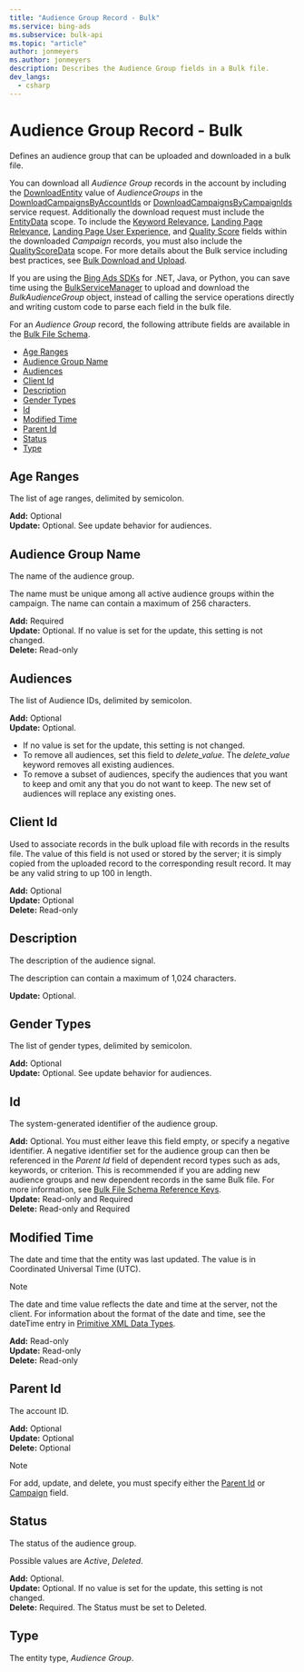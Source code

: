 ```yaml
---
title: "Audience Group Record - Bulk"
ms.service: bing-ads
ms.subservice: bulk-api
ms.topic: "article"
author: jonmeyers
ms.author: jonmeyers
description: Describes the Audience Group fields in a Bulk file.
dev_langs:
  - csharp
---
```

# Audience Group Record - Bulk
Defines an audience group that can be uploaded and downloaded in a bulk file.

You can download all *Audience Group* records in the account by including the [DownloadEntity](downloadentity.md) value of *AudienceGroups* in the [DownloadCampaignsByAccountIds](downloadcampaignsbyaccountids.md) or [DownloadCampaignsByCampaignIds](downloadcampaignsbycampaignids.md) service request. Additionally the download request must include the [EntityData](datascope.md#entitydata) scope. To include the [Keyword Relevance](#keywordrelevance), [Landing Page Relevance](#landingpagerelevance), [Landing Page User Experience](#landingpageuserexperience), and [Quality Score](#qualityscore) fields within the downloaded *Campaign* records, you must also include the [QualityScoreData](datascope.md#qualityscoredata) scope. For more details about the Bulk service including best practices, see [Bulk Download and Upload](../guides/bulk-download-upload.md).

<!--The following Bulk CSV example would add a new audience group if the correct campaign Id would be provided. 

```csv
Type,Status,Id,Parent Id,Campaign,Audience Group,Client Id,Modified Time,Start Date,End Date,Network Distribution,Ad Rotation,Cpc Bid,Language,Bid Adjustment,Name,Tracking Template,Final Url Suffix,Custom Parameter,Bid Strategy Type,Target Setting
Format Version,,,,,,,,,,,,,,,6.0,,,,,
Audience Group,Active,,-111,ParentCampaignNameGoesHere,Women's Red Shoe Sale,ClientIdGoesHere,,11/12/2020,12/31/2021,OwnedAndOperatedAndSyndicatedSearch,RotateAdsEvenly,0.1,English,10,,https://tracker.example.com/?season={_season}&promocode={_promocode}&u={lpurl},,{_promoCode}=PROMO1; {_season}=summer,ManualCpc,Audience
```-->

If you are using the [Bing Ads SDKs](../guides/client-libraries.md) for .NET, Java, or Python, you can save time using the [BulkServiceManager](../guides/sdk-bulk-service-manager.md) to upload and download the *BulkAudienceGroup* object, instead of calling the service operations directly and writing custom code to parse each field in the bulk file. 

<!--```csharp
var uploadEntities = new List<BulkEntity>();

// Map properties in the Bulk file to the BulkAudienceGroup
var bulkAudienceGroup = new BulkAudienceGroup
{
    // 'Campaign' column header in the Bulk file
    CampaignName = "ParentCampaignNameGoesHere",
    // 'Parent Id' column header in the Bulk file
    CampaignId = campaignIdKey,
    // 'Client Id' column header in the Bulk file
    ClientId = "ClientIdGoesHere",
                  
    // Map properties in the Bulk file to the 
    // AudienceGroup object of the Campaign Management service.
    AudienceGroup = new AudienceGroup
    {
        // 'Ad Rotation' column header in the Bulk file
        AdRotation = new AdRotation
        {
            Type = AdRotationType.RotateAdsEvenly
        },
        // 'Ad Schedule Use Searcher Time Zone' column header in the Bulk file
        AdScheduleUseSearcherTimeZone = true,
        // 'Bid Adjustment' column header in the Bulk file
        AudienceAdsBidAdjustment = 10,
        // 'Bid Strategy Type' column header in the Bulk file
        BiddingScheme = new ManualCpcBiddingScheme { },
        // 'Cpc Bid' column header in the Bulk file
        CpcBid = new Bid
        {
            Amount = 0.10
        },
        // 'End Date' column header in the Bulk file
        EndDate = new Microsoft.BingAds.V13.CampaignManagement.Date
        {
            Month = 12,
            Day = 31,
            Year = DateTime.UtcNow.Year + 1
        },
        // 'Id' column header in the Bulk file
        Id = null,
        // 'Language' column header in the Bulk file
        Language = "English",
        // 'Audience Group' column header in the Bulk file
        Name = "Women's Red Shoe Sale",
        // 'Network Distribution' column header in the Bulk file
        Network = Network.OwnedAndOperatedAndSyndicatedSearch,
        // 'Privacy Status' column header in the Bulk file
        PrivacyStatus = null,
        // 'Target Setting' column header in the Bulk file
        Settings = new []
        {
            new TargetSetting
            {
                // Each target setting detail is delimited by a semicolon (;) in the Bulk file
                Details = new []
                {
                    new TargetSettingDetail
                    {
                        CriterionTypeGroup = CriterionTypeGroup.Audience,
                        TargetAndBid = true
                    }
                }
            }
        },
        // 'Start Date' column header in the Bulk file
        StartDate = new Microsoft.BingAds.V13.CampaignManagement.Date
        {
            Month = DateTime.UtcNow.Month,
            Day = DateTime.UtcNow.Day,
            Year = DateTime.UtcNow.Year
        },
        // 'Status' column header in the Bulk file
        Status = AudienceGroupStatus.Paused,
        // 'Tracking Template' column header in the Bulk file
        TrackingUrlTemplate = null,
        // 'Custom Parameter' column header in the Bulk file
        UrlCustomParameters = new CustomParameters
        {
            // Each custom parameter is delimited by a semicolon (;) in the Bulk file
            Parameters = new[] {
                new CustomParameter(){
                    Key = "promoCode",
                    Value = "PROMO1"
                },
                new CustomParameter(){
                    Key = "season",
                    Value = "summer"
                },
            }
        },
    },
};

uploadEntities.Add(bulkAudienceGroup);

var entityUploadParameters = new EntityUploadParameters
{
    Entities = uploadEntities,
    ResponseMode = ResponseMode.ErrorsAndResults,
    ResultFileDirectory = FileDirectory,
    ResultFileName = DownloadFileName,
    OverwriteResultFile = true,
};

var uploadResultEntities = (await BulkServiceManager.UploadEntitiesAsync(entityUploadParameters)).ToList();
```-->

For an *Audience Group* record, the following attribute fields are available in the [Bulk File Schema](bulk-file-schema.md). 

- [Age Ranges](#ageranges)
- [Audience Group Name](#audiencegroupname)
- [Audiences](#audiences)
- [Client Id](#clientid)
- [Description](#description)
- [Gender Types](#gendertypes)
- [Id](#id)
- [Modified Time](#modifiedtime)
- [Parent Id](#parentid)
- [Status](#status)
- [Type](#type)

## <a name="ageranges"></a>Age Ranges
The list of age ranges, delimited by semicolon.

**Add:** Optional  
**Update:** Optional. See update behavior for audiences.  

## <a name="audiencegroupname"></a>Audience Group Name
The name of the audience group.

The name must be unique among all active audience groups within the campaign. The name can contain a maximum of 256 characters.

**Add:** Required  
**Update:** Optional. If no value is set for the update, this setting is not changed.  
**Delete:** Read-only  

## <a name="Audiences"></a>Audiences
The list of Audience IDs, delimited by semicolon.  

**Add:** Optional  
**Update:** Optional.  
- If no value is set for the update, this setting is not changed.
- To remove all audiences, set this field to *delete_value*. The *delete_value* keyword removes all existing audiences.  
- To remove a subset of audiences, specify the audiences that you want to keep and omit any that you do not want to keep. The new set of audiences will replace any existing ones.

## <a name="clientid"></a>Client Id
Used to associate records in the bulk upload file with records in the results file. The value of this field is not used or stored by the server; it is simply copied from the uploaded record to the corresponding result record. It may be any valid string to up 100 in length.

**Add:** Optional  
**Update:** Optional  
**Delete:** Read-only  

## <a name="description"></a>Description
The description of the audience signal.

The description can contain a maximum of 1,024 characters.

**Update:** Optional.  

## <a name="gendertypes"></a>Gender Types
The list of gender types, delimited by semicolon.  

**Add:** Optional  
**Update:** Optional. See update behavior for audiences.  

## <a name="id"></a>Id
The system-generated identifier of the audience group.

**Add:** Optional. You must either leave this field empty, or specify a negative identifier. A negative identifier set for the audience group can then be referenced in the *Parent Id* field of dependent record types such as ads, keywords, or criterion. This is recommended if you are adding new audience groups and new dependent records in the same Bulk file. For more information, see [Bulk File Schema Reference Keys](../bulk-service/bulk-file-schema.md#referencekeys).  
**Update:** Read-only and Required  
**Delete:** Read-only and Required  

## <a name="modifiedtime"></a>Modified Time
The date and time that the entity was last updated. The value is in Coordinated Universal Time (UTC).

> [!NOTE]
> The date and time value reflects the date and time at the server, not the client. For information about the format of the date and time, see the dateTime entry in [Primitive XML Data Types](https://go.microsoft.com/fwlink/?linkid=859198).

**Add:** Read-only  
**Update:** Read-only  
**Delete:** Read-only  

## <a name="parentid"></a>Parent Id
The account ID.

**Add:** Optional  
**Update:** Optional  
**Delete:** Optional  

> [!NOTE]
> For add, update, and delete, you must specify either the [Parent Id](#parentid) or [Campaign](#campaign) field.

## <a name="status"></a>Status
The status of the audience group.

Possible values are *Active*, *Deleted*.

**Add:** Optional.  
**Update:** Optional. If no value is set for the update, this setting is not changed.  
**Delete:** Required. The Status must be set to Deleted.

## <a name="type"></a>Type
The entity type, *Audience Group*.  
